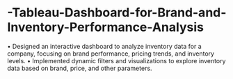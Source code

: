 # -Tableau-Dashboard-for-Brand-and-Inventory-Performance-Analysis
• Designed an interactive dashboard to analyze inventory data for a company, focusing on brand performance, pricing trends, and inventory
 levels.
 • Implemented dynamic filters and visualizations to explore inventory data based on brand, price, and other parameters.
